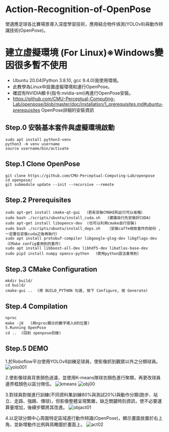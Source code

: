 # Action-Recognition-of-OpenPose
使適應足球各比賽場景導入深度學習技術，應用結合物件偵測(YOLOv8)與動作辨識技術(OpenPose)。

# 建立虛擬環境 (For Linux)※Windows變因很多暫不使用


- Ubuntu 20.04(Python 3.8.10, gcc 9.4.0)我使用環境。
- 此教學為Linux中設置虛擬環境和運行OpenPose。
- 確認有NVIDIA顯卡(指令:nvidia-smi)再進行OpenPose安裝。
- https://github.com/CMU-Perceptual-Computing-Lab/openpose/blob/master/doc/installation/1_prerequisites.md#ubuntu-prerequisites   OpenPose詳細的安裝資訊
## Step.0 安裝基本套件與虛擬環境啟動

```
sudo apt install python3-venv
python3 -m venv username
source username/bin/activate
```
## Step.1 Clone OpenPose

```
git clone https://github.com/CMU-Perceptual-Computing-Lab/openpose
cd openpose/
git submodule update --init --recursive --remote
```
## Step.2 Prerequisites

```
sudo apt-get install cmake-qt-gui  （若有安裝CMAKE則此行可以省略）
sudo bash ./scripts/ubuntu/install_cuda.sh   (建議自行先安裝好CUDA)
sudo apt-get install libopencv-dev  (也可以利用cmake自行安裝)
sudo bash ./scripts/ubuntu/install_deps.sh   （安裝caffe相依套件的部份 , 一定要在安裝cuda之後再執行）
sudo apt install protobuf-compiler libgoogle-glog-dev libgflags-dev （CMake config會用到的套件）
sudo apt install libboost-all-dev libhdf5-dev libatlas-base-dev  
sudo pip3 install numpy opencv-python  （使用python語法會用到）
```

## Step.3 CMake Configuration

```
mkdir build/
cd build/
cmake-gui ..  (將 BUILD_PYTHON 勾選, 按下 Configure, 按 Generate)
```
## Step.4 Compilation

```
nproc
make -j8   (將nproc顯示的數字填入8的位置)
5.Running OpenPose
cd ..  (回到 openpose目錄)
```
## Step.5 DEMO
1.於Roboflow平台使用YOLOv8訓練足球員，使影像抓到觀眾以外之分類球員。
![yolo001](https://github.com/user-attachments/assets/81496706-34bc-417f-a75c-d04d982d2bfe)

2.使影像球員背景顏色過濾，並使用K-means隊球衣顏色進行聚類，再更改球員邊界框顏色以區分隊伍。
![kmeans](https://github.com/user-attachments/assets/3e6aa7fd-f1b5-465e-851c-5f068b5ae11b)
![obj00](https://github.com/user-attachments/assets/36fcda30-5b06-4e00-87d8-8bff47527e11)


3.對球員對做進行訓練(不同資料集訓練80%與測試20%)與動作分類(跑步、站立、走路、強踢、傳球)，但影像整體呈現繁雜，缺乏關鍵時刻資訊，使不必要運算量增加，後續步驟將其改進。
![objact01](https://github.com/user-attachments/assets/5b30653f-61d4-40c2-8a75-5226f397aef5)


4.以足球分類中心周圍特定區域進行動作辨識(OpenPose)，顯示畫面放置於右上角，並新增動作比例與鳥瞰圖於畫面上。
![act02](https://github.com/user-attachments/assets/9cdbe58e-cba1-4129-ad35-6fcfc0ced917)



